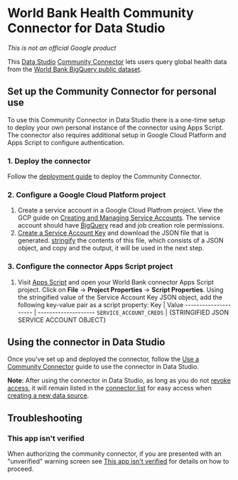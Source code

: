 # World Bank Health Community Connector for Data Studio

*This is not an official Google product*

This [Data Studio] [Community Connector] lets users query global health data
from the [World Bank BigQuery public dataset].

## Set up the Community Connector for personal use

To use this Community Connector in Data Studio there is a one-time setup to
deploy your own personal instance of the connector using Apps Script. The
connector also requires additional setup in Google Cloud Platform and
Apps Script to configure authentication.

### 1. Deploy the connector

Follow the [deployment guide] to deploy the Community Connector.

### 2. Configure a Google Cloud Platform project

1. Create a service account in a Google Cloud Platfrom project. View the GCP
guide on [Creating and Managing Service Accounts]. The service account should
have [BigQuery] read and job creation role permissions.
2. [Create a Service Account Key] and download the JSON file that is generated.
[stringify] the contents of this file, which consists of a JSON object, and
copy and the output, it will be used in the next step.

### 3. Configure the connector Apps Script project

1.  Visit [Apps Script] and open your World Bank connector Apps Script project.
    Click on **File** -> **Project Properties** -> **Script Properties**.
    Using the stringified value of the Service Account Key JSON object, add the following key-value pair as a script property:
    Key                     | Value
    ---------------------   | --------------------
    `SERVICE_ACCOUNT_CREDS` | {STRINGIFIED JSON SERVICE ACCOUNT OBJECT}

## Using the connector in Data Studio

Once you've set up and deployed the connector, follow the
[Use a Community Connector] guide to use the connector in Data Studio.

**Note**: After using the connector in Data Studio, as long as you do not
[revoke access], it will remain listed in the [connector list] for easy access
when [creating a new data source].

## Troubleshooting

### This app isn't verified

When authorizing the community connector, if you are presented with an
"unverified" warning screen see [This app isn't verified] for details on how to
proceed.

[Data Studio]: https://datastudio.google.com
[Community Connector]: https://developers.google.com/datastudio/connector
[World Bank BigQuery public dataset]: https://console.cloud.google.com/marketplace/details/the-world-bank/global-health
[deployment guide]: ../deploy.md
[Creating and Managing Service Accounts]: https://cloud.google.com/iam/docs/creating-managing-service-accounts
[BigQuery]: https://bigquery.cloud.google.com
[Create a Service Account Key]: https://cloud.google.com/iam/docs/creating-managing-service-account-keys#creating_service_account_keys
[stringify]: https://developer.mozilla.org/en-US/docs/Web/JavaScript/Reference/Global_Objects/JSON/stringify]]
[Apps Script]: https://script.google.com
[Use a Community Connector]: https://developers.google.com/datastudio/connector/use
[revoke access]: https://support.google.com/datastudio/answer/9053467
[connector list]: https://datastudio.google.com/c/datasources/create
[creating a new data source]: https://support.google.com/datastudio/answer/6300774
[This app isn't verified]: ../verification.md
